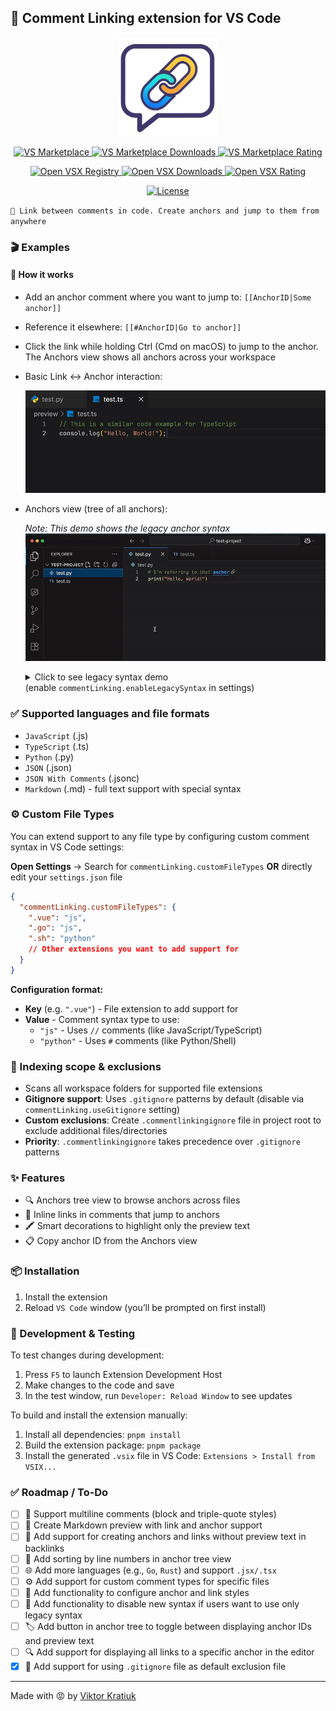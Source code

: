 ## 💬 Comment Linking extension for VS Code

<p align="center">
  <img src="./resources/demo/logo.png" alt="Logo" width="160"/>
</p>

<p align="center">
  <a href="https://marketplace.visualstudio.com/items?itemName=kratiuk.commentlinking">
    <img alt="VS Marketplace" src="https://img.shields.io/visual-studio-marketplace/v/kratiuk.commentlinking?style=for-the-badge&color=blue&label=VS%20Marketplace" />
  </a>
  <a href="https://marketplace.visualstudio.com/items?itemName=kratiuk.commentlinking">
    <img alt="VS Marketplace Downloads" src="https://img.shields.io/visual-studio-marketplace/d/kratiuk.commentlinking?style=for-the-badge&color=informational&cacheSeconds=300" />
  </a>
  <a href="https://marketplace.visualstudio.com/items?itemName=kratiuk.commentlinking">
    <img alt="VS Marketplace Rating" src="https://img.shields.io/visual-studio-marketplace/r/kratiuk.commentlinking?style=for-the-badge&color=yellow&cacheSeconds=300" />
  </a>
</p>

<p align="center">
  <a href="https://open-vsx.org/extension/kratiuk/commentlinking">
    <img alt="Open VSX Registry" src="https://img.shields.io/open-vsx/v/kratiuk/commentlinking?style=for-the-badge&color=purple&label=Open%20VSX%20Registry" />
  </a>
  <a href="https://open-vsx.org/extension/kratiuk/commentlinking">
    <img alt="Open VSX Downloads" src="https://img.shields.io/open-vsx/dt/kratiuk/commentlinking?style=for-the-badge&color=informational" />
  </a>
  <a href="https://open-vsx.org/extension/kratiuk/commentlinking">
    <img alt="Open VSX Rating" src="https://img.shields.io/open-vsx/rating/kratiuk/commentlinking?style=for-the-badge&color=yellow" />
  </a>
</p>

<p align="center">
  <a href="https://github.com/kratiuk/commentlinking/blob/master/LICENSE">
    <img alt="License" src="https://img.shields.io/badge/License-MIT-success?style=for-the-badge" />
  </a>
</p>

`🔗 Link between comments in code. Create anchors and jump to them from anywhere`

### 🎬 Examples

#### 🧠 How it works

- Add an anchor comment where you want to jump to: `[[AnchorID|Some anchor]]`
- Reference it elsewhere: `[[#AnchorID|Go to anchor]]`
- Click the link while holding Ctrl (Cmd on macOS) to jump to the anchor. The Anchors view shows all anchors across your workspace

- Basic Link ↔ Anchor interaction:

  ![Link-Anchor Demo](./resources/demo/new/basic-preview.gif)

- Anchors view (tree of all anchors):

  _Note: This demo shows the legacy anchor syntax_
  ![Anchors View Demo](./resources/demo/old/2.gif)

  <details>
  <summary>Click to see legacy syntax demo<br/>
  (enable <code>commentLinking.enableLegacySyntax</code> in settings)</summary>

  ![Legacy Syntax Demo](./resources/demo/old/1.gif)

  ![Legacy Syntax](./resources/demo/old/old-syntax.png)

  </details>

### ✅ Supported languages and file formats

- `JavaScript` (.js)
- `TypeScript` (.ts)
- `Python` (.py)
- `JSON` (.json)
- `JSON With Comments` (.jsonc)
- `Markdown` (.md) - full text support with special syntax

### ⚙️ Custom File Types

You can extend support to any file type by configuring custom comment syntax in VS Code settings:

**Open Settings** → Search for `commentLinking.customFileTypes` **OR** directly edit your `settings.json` file

```json
{
  "commentLinking.customFileTypes": {
    ".vue": "js",
    ".go": "js",
    ".sh": "python"
    // Other extensions you want to add support for
  }
}
```

**Configuration format:**

- **Key** (e.g. `".vue"`) - File extension to add support for
- **Value** - Comment syntax type to use:
  - `"js"` - Uses `//` comments (like JavaScript/TypeScript)
  - `"python"` - Uses `#` comments (like Python/Shell)

### 📂 Indexing scope & exclusions

- Scans all workspace folders for supported file extensions
- **Gitignore support**: Uses `.gitignore` patterns by default (disable via `commentLinking.useGitignore` setting)
- **Custom exclusions**: Create `.commentlinkingignore` file in project root to exclude additional files/directories
- **Priority**: `.commentlinkingignore` takes precedence over `.gitignore` patterns

### ✨ Features

- 🔍 Anchors tree view to browse anchors across files
- 🎯 Inline links in comments that jump to anchors
- 🖍️ Smart decorations to highlight only the preview text
- 📋 Copy anchor ID from the Anchors view

### 📦 Installation

1. Install the extension
2. Reload `VS Code` window (you’ll be prompted on first install)

### 🧪 Development & Testing

To test changes during development:

1. Press `F5` to launch Extension Development Host
2. Make changes to the code and save
3. In the test window, run `Developer: Reload Window` to see updates

To build and install the extension manually:

1. Install all dependencies: `pnpm install`
2. Build the extension package: `pnpm package`
3. Install the generated `.vsix` file in VS Code: `Extensions > Install from VSIX...`

### ✅ Roadmap / To‑Do

- [ ] 🧵 Support multiline comments (block and triple-quote styles)
- [ ] 📖 Create Markdown preview with link and anchor support
- [ ] 🔗 Add support for creating anchors and links without preview text in backlinks
- [ ] 🔀 Add sorting by line numbers in anchor tree view
- [ ] 🌐 Add more languages (e.g., `Go`, `Rust`) and support `.jsx/.tsx`
- [ ] ⚙️ Add support for custom comment types for specific files
- [ ] 🎨 Add functionality to configure anchor and link styles
- [ ] 🔄 Add functionality to disable new syntax if users want to use only legacy syntax
- [ ] 🏷️ Add button in anchor tree to toggle between displaying anchor IDs and preview text
- [ ] 🔍 Add support for displaying all links to a specific anchor in the editor
- [x] 📁 Add support for using `.gitignore` file as default exclusion file

---

Made with 😡 by [Viktor Kratiuk](https://github.com/kratiuk)
